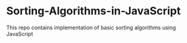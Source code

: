 # Sorting-Algorithms-in-JavaScript
This repo contains implementation of basic sorting algorithms using JavaScript
